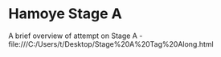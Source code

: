 # Hamoye Stage A
A brief overview of attempt on Stage A - file:///C:/Users/t/Desktop/Stage%20A%20Tag%20Along.html


